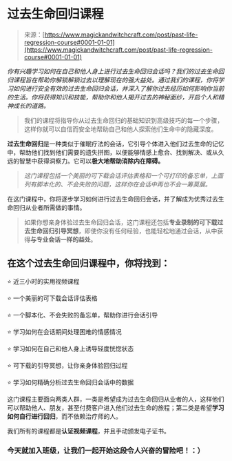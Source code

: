 <!--yml

category: 未分类

date: 2024-06-12 18:32:27

-->

# 过去生命回归课程

> 来源：[https://www.magickandwitchcraft.com/post/past-life-regression-course#0001-01-01](https://www.magickandwitchcraft.com/post/past-life-regression-course#0001-01-01)

*你有兴趣学习如何在自己和他人身上进行过去生命回归会话吗？我们的过去生命回归课程旨在帮助你解锁解锁过去以理解现在的强大益处。通过我们的课程，你将学习如何进行安全有效的过去生命回归会话，并深入了解你过去经历如何影响你当前的生活。你将获得知识和技能，帮助你和他人揭开过去的神秘面纱，开启个人和精神成长的道路。*

> 我们的课程将指导你从过去生命回归的基础知识到高级技巧的每一个步骤，这样你就可以自信而安全地帮助自己和他人探索他们生命中的隐藏深度。

**过去生命回归**是一种类似于催眠疗法的会话，它引导个体进入他们过去生命的记忆中，帮助他们找到他们需要的遗失拼图，以便能够情感上愈合、找到解决、或从久远的智慧中获得洞察力。它可以**极大地帮助消除内在障碍。**

> *这门课程包括一个美丽的可下载会话评估表格和一个可打印的备忘单，上面列有脚本化的、不会失败的问题，这样你在会话中再也不会一筹莫展。*

在这门课程中，你将逐步学习如何进行过去生命回归会话，并了解成为优秀过去生命回归从业者所需做的事情。

> 如果你想亲身体验过去生命回归会话，这门课程还包括**专业录制的可下载过去生命回归引导冥想**，即使你没有任何经验，也能轻松地通过会话，从中获得**与专业会话一样的益处**。

## 在这个过去生命回归课程中，你将找到：

⭐ 近三小时的实用视频课程

⭐ 一个美丽的可下载会话评估表格

⭐ 一个脚本化、不会失败的备忘单，帮助你进行会话引导

⭐ 学习如何在会话期间处理困难的情感情况

⭐ 学习如何在自己和他人身上诱导轻度恍惚状态

⭐ 可下载的引导冥想，让你亲身体验回归过程

⭐ 学习如何精确分析过去生命回归会话中的数据

这门课程主要面向两类人群，一类是希望成为过去生命回归从业者的人，这样他们可以帮助他人、朋友，甚至付费客户进入他们过去生命的旅程；第二类是希望**学习如何自行进行回归**，而不依赖治疗师的人。

我们所有的课程都是**认证视频课程**，并且手动颁发电子证书。

### 今天就加入班级，让我们一起开始这段令人兴奋的冒险吧！：）
